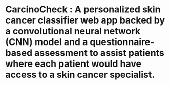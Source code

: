 # CarcinoCheck : A personalized skin cancer classifier web app backed by a convolutional neural network (CNN) model and a questionnaire-based assessment to assist patients where each patient would have access to a skin cancer specialist.



